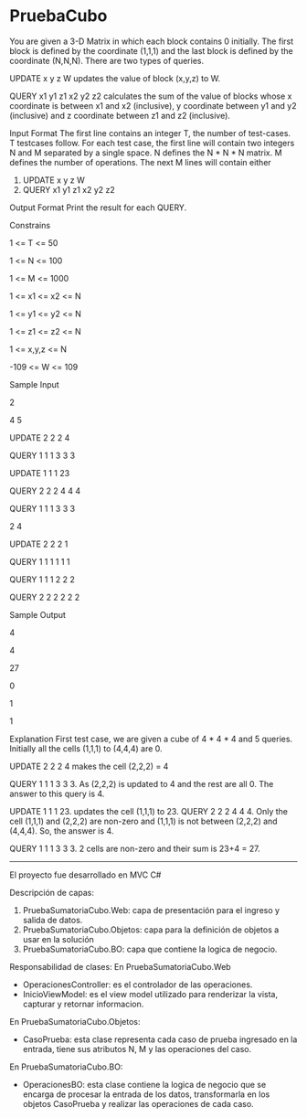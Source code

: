# PruebaCubo

You are given a 3-D Matrix in which each block contains 0 initially. The first block is defined by the coordinate (1,1,1) and the last block is defined by the coordinate (N,N,N). There are two types of queries.

UPDATE x y z W
updates the value of block (x,y,z) to W.

QUERY x1 y1 z1 x2 y2 z2
calculates the sum of the value of blocks whose x coordinate is between x1 and x2 (inclusive), y coordinate between y1 and y2 (inclusive) and z coordinate between z1 and z2 (inclusive).

Input Format 
The first line contains an integer T, the number of test-cases. T testcases follow. 
For each test case, the first line will contain two integers N and M separated by a single space. 
N defines the N * N * N matrix. 
M defines the number of operations. 
The next M lines will contain either

 1. UPDATE x y z W
 2. QUERY  x1 y1 z1 x2 y2 z2 
 
Output Format 
Print the result for each QUERY.

Constrains 

1 <= T <= 50 

1 <= N <= 100 

1 <= M <= 1000 

1 <= x1 <= x2 <= N 

1 <= y1 <= y2 <= N 

1 <= z1 <= z2 <= N 

1 <= x,y,z <= N 

-109 <= W <= 109


Sample Input

2

4 5

UPDATE 2 2 2 4

QUERY 1 1 1 3 3 3

UPDATE 1 1 1 23

QUERY 2 2 2 4 4 4

QUERY 1 1 1 3 3 3

2 4

UPDATE 2 2 2 1

QUERY 1 1 1 1 1 1

QUERY 1 1 1 2 2 2

QUERY 2 2 2 2 2 2

Sample Output

4

4

27

0

1

1

Explanation 
First test case, we are given a cube of 4 * 4 * 4 and 5 queries. Initially all the cells (1,1,1) to (4,4,4) are 0. 

UPDATE 2 2 2 4 makes the cell (2,2,2) = 4 

QUERY 1 1 1 3 3 3. As (2,2,2) is updated to 4 and the rest are all 0. The answer to this query is 4. 

UPDATE 1 1 1 23. updates the cell (1,1,1) to 23. QUERY 2 2 2 4 4 4. Only the cell (1,1,1) and (2,2,2) are non-zero and (1,1,1) is not between (2,2,2) and (4,4,4). So, the answer is 4. 

QUERY 1 1 1 3 3 3. 2 cells are non-zero and their sum is 23+4 = 27.

-----------------------------------------------------------------------------------------------------------------------------------
El proyecto fue desarrollado en MVC C#

Descripción de capas:
1. PruebaSumatoriaCubo.Web: capa de presentación para el ingreso y salida de datos.
2. PruebaSumatoriaCubo.Objetos: capa para la definición de objetos a usar en la solución
3. PruebaSumatoriaCubo.BO: capa que contiene la logica de negocio.

Responsabilidad de clases:
 En PruebaSumatoriaCubo.Web
 - OperacionesController: es el controlador de las operaciones.
 - InicioViewModel: es el view model utilizado para renderizar la vista, capturar y retornar informacion.
 
 En PruebaSumatoriaCubo.Objetos:
 - CasoPrueba: esta clase representa cada caso de prueba ingresado en la entrada, tiene sus atributos N, M y las operaciones del caso.
 
 En PruebaSumatoriaCubo.BO:
 - OperacionesBO: esta clase contiene la logica de negocio que se encarga de procesar la entrada de los datos, transformarla en los objetos CasoPrueba y realizar las operaciones de cada caso.
  
 
